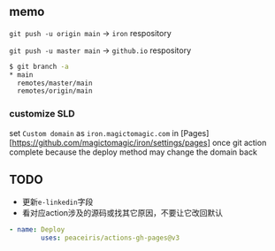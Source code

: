 ## memo

`git push -u origin main` -> `iron` respository

`git push -u master main` -> `github.io` respository

```bash
$ git branch -a
* main
  remotes/master/main
  remotes/origin/main
```

### customize SLD
set `Custom domain` as `iron.magictomagic.com` in [Pages][https://github.com/magictomagic/iron/settings/pages] once git action complete because the deploy method may change the domain back

## TODO

+ 更新`e-linkedin`字段
+ 看对应action涉及的源码或找其它原因，不要让它改回默认
```yml
- name: Deploy
        uses: peaceiris/actions-gh-pages@v3
```